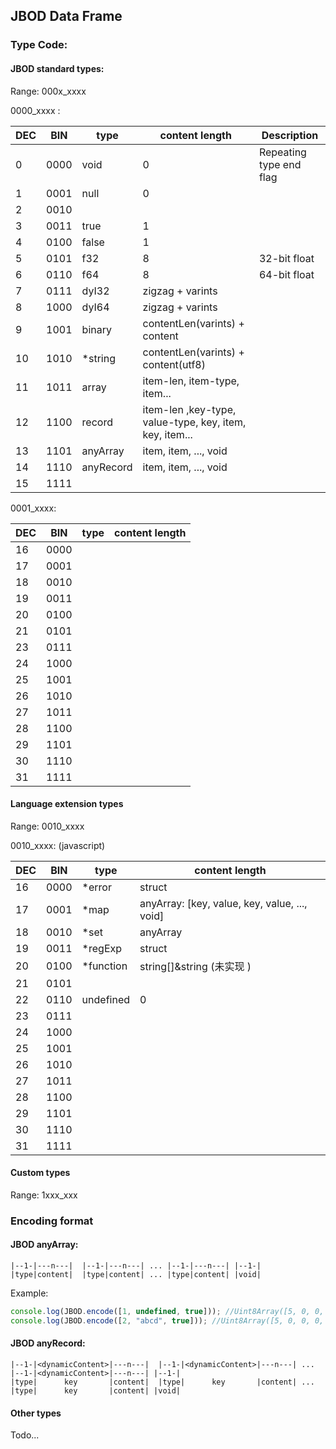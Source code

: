 ## JBOD Data Frame

### Type Code:

#### JBOD standard types:

Range: 000x_xxxx

0000_xxxx :

| DEC | BIN  | type      | content length                                          | Description             |
| --- | ---- | --------- | ------------------------------------------------------- | ----------------------- |
| 0   | 0000 | void      | 0                                                       | Repeating type end flag |
| 1   | 0001 | null      | 0                                                       |                         |
| 2   | 0010 |           |                                                         |                         |
| 3   | 0011 | true      | 1                                                       |                         |
| 4   | 0100 | false     | 1                                                       |                         |
| 5   | 0101 | f32       | 8                                                       | 32-bit float            |
| 6   | 0110 | f64       | 8                                                       | 64-bit float            |
| 7   | 0111 | dyI32     | zigzag + varints                                        |                         |
| 8   | 1000 | dyI64     | zigzag + varints                                        |                         |
| 9   | 1001 | binary    | contentLen(varints) + content                           |                         |
| 10  | 1010 | \*string  | contentLen(varints) + content(utf8)                     |                         |
| 11  | 1011 | array     | item-len, item-type, item...                            |                         |
| 12  | 1100 | record    | item-len ,key-type, value-type, key, item, key, item... |                         |
| 13  | 1101 | anyArray  | item, item, ..., void                                   |                         |
| 14  | 1110 | anyRecord | item, item, ..., void                                   |                         |
| 15  | 1111 |           |                                                         |                         |

0001_xxxx:

| DEC | BIN  | type | content length |
| --- | ---- | ---- | -------------- |
| 16  | 0000 |      |                |
| 17  | 0001 |      |                |
| 18  | 0010 |      |                |
| 19  | 0011 |      |                |
| 20  | 0100 |      |                |
| 21  | 0101 |      |                |
| 23  | 0111 |      |                |
| 24  | 1000 |      |                |
| 25  | 1001 |      |                |
| 26  | 1010 |      |                |
| 27  | 1011 |      |                |
| 28  | 1100 |      |                |
| 29  | 1101 |      |                |
| 30  | 1110 |      |                |
| 31  | 1111 |      |                |

#### Language extension types

Range: 0010_xxxx

0010_xxxx: (javascript)

| DEC | BIN  | type       | content length                                |
| --- | ---- | ---------- | --------------------------------------------- |
| 16  | 0000 | \*error    | struct                                        |
| 17  | 0001 | \*map      | anyArray: [key, value, key, value, ..., void] |
| 18  | 0010 | \*set      | anyArray                                      |
| 19  | 0011 | \*regExp   | struct                                        |
| 20  | 0100 | \*function | string[]&string (未实现 )                     |
| 21  | 0101 |            |                                               |
| 22  | 0110 | undefined  | 0                                             |
| 23  | 0111 |            |                                               |
| 24  | 1000 |            |                                               |
| 25  | 1001 |            |                                               |
| 26  | 1010 |            |                                               |
| 27  | 1011 |            |                                               |
| 28  | 1100 |            |                                               |
| 29  | 1101 |            |                                               |
| 30  | 1110 |            |                                               |
| 31  | 1111 |            |                                               |

#### Custom types

Range: 1xxx_xxx

### Encoding format

#### JBOD anyArray:

```
|--1-|---n---|  |--1-|---n---| ... |--1-|---n---| |--1-|
|type|content|  |type|content| ... |type|content| |void|

```

Example:

```js
console.log(JBOD.encode([1, undefined, true])); //Uint8Array([5, 0, 0, 0, 1, 1, 3, 0]);
console.log(JBOD.encode([2, "abcd", true])); //Uint8Array([5, 0, 0, 0, 2, 11, 4, 97, 98, 99, 100, 3, 0]);
```

#### JBOD anyRecord:

```
|--1-|<dynamicContent>|---n---|  |--1-|<dynamicContent>|---n---| ... |--1-|<dynamicContent>|---n---| |--1-|
|type|      key       |content|  |type|      key       |content| ... |type|      key       |content| |void|

```

#### Other types

Todo...
